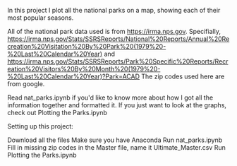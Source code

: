 In this project I plot all the national parks on a map, showing each of their most popular seasons. 

All of the national park data used is from https://irma.nps.gov. Specifially, 
https://irma.nps.gov/Stats/SSRSReports/National%20Reports/Annual%20Recreation%20Visitation%20By%20Park%20(1979%20-%20Last%20Calendar%20Year)
and
https://irma.nps.gov/Stats/SSRSReports/Park%20Specific%20Reports/Recreation%20Visitors%20By%20Month%20(1979%20-%20Last%20Calendar%20Year)?Park=ACAD
The zip codes used here are from google. 

Read nat_parks.ipynb if you'd like to know more about how I got all the information together and formatted it.
If you just want to look at the graphs, check out Plotting the Parks.ipynb

Setting up this project: 

Download all the files
Make sure you have Anaconda
Run nat_parks.ipynb
Fill in missing zip codes in the Master file, name it Ultimate_Master.csv
Run Plotting the Parks.ipynb
